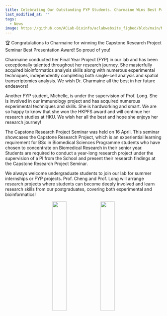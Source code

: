 ```yaml
---
title: Celebrating Our Outstanding FYP Students. Charmaine Wins Best Presentation Award & Michelle Receives HKPFS!
last_modified_at: ""
tags: 
  - News
image: https://github.com/ACLab-Bioinfo/aclabwebsite_figbed/blob/main/News/2025/capstone2025.jpg?raw=true
---
```


🏆 Congratulations to Charmaine for winning the Capstone Research Project Seminar Best Presentation Award! So proud of you!

Charmaine conducted her Final Year Project (FYP) in our lab and has been exceptionally talented throughout her research journey. She masterfully acquired bioinformatics analysis skills along with numerous experimental techniques, independently completing both single-cell analysis and spatial transcriptomics analysis. We wish Dr. Charmaine all the best in her future endeavors!

Another FYP student, Michelle, is under the supervision of Prof. Long. She is involved in our immunology project and has acquired numerous experimental techniques and skills. She is hardworking and smart. We are so happy to know that she won the HKPFS award and will continue her research studies at HKU. We wish her all the best and hope she enjoys her research journey!

The Capstone Research Project Seminar was held on 16 April. This seminar showcases the Capstone Research Project, which is an experiential learning requirement for BSc in Biomedical Sciences Programme students who have chosen to concentrate on Biomedical Research in their senior year. Students are required to conduct a year-long research project under the supervision of a PI from the School and present their research findings at the Capstone Research Project Seminar.

We always welcome undergraduate students to join our lab for summer internships or FYP projects. Prof. Cheng and Prof. Long will arrange research projects where students can become deeply involved and learn research skills from our postgraduates, covering both experimental and bioinformatics!

<p align="center" width="60%">
    <img width="30%" src="https://github.com/ACLab-Bioinfo/aclabwebsite_figbed/blob/main/News/2025/eBSC4.jpg.png?raw=true">
    <img width="30%" src="https://github.com/ACLab-Bioinfo/aclabwebsite_figbed/blob/main/News/2025/eBSC5-2.jpg?raw=true">
</p>